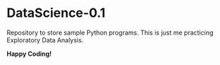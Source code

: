 # DataScience-0.1

Repository to store sample Python programs.
This is just me practicing Exploratory Data Analysis.

**Happy Coding!**
